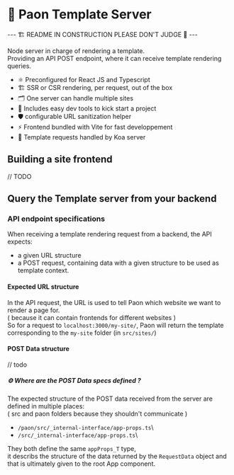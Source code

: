 # 🦚 Paon Template Server

--- 🏗️ README IN CONSTRUCTION PLEASE DON'T JUDGE 🔧 ---

Node server in charge of rendering a template.\
Providing an API POST endpoint, where it can receive template rendering queries.

- ⚛️ Preconfigured for React JS and Typescript
- 🏗️ SSR or CSR rendering, per request, out of the box
- 🗂️ One server can handle multiple sites
- 🔧 Includes easy dev tools to kick start a project
- 🛡️ configurable URL sanitization helper
- ⚡ Frontend bundled with Vite for fast developpement
- 🐨 Template requests handled by Koa server

## Building a site frontend

// TODO

## Query the Template server from your backend

### API endpoint specifications

When receiving a template rendering request from a backend, the API expects:
- a given URL structure
- a POST request, containing data with a given structure to be used as template context. 

#### Expected URL structure

In the API request, the URL is used to tell Paon which website we want to render a page for.\
( because it can contain frontends for different websites )\
So for a request to `localhost:3000/my-site/`, Paon will return the template corresponding to the `my-site` folder (in `src/sites/`)


#### POST Data structure

// todo


##### ⚙️ Where are the POST Data specs defined ?
The expected structure of the POST data received from the server are defined in multiple places:\
( src and paon folders because they shouldn't communicate )

- `/paon/src/_internal-interface/app-props.ts`\
- `/src/_internal-interface/app-props.ts`\

They both define the same `appProps_T` type,\
it describs the structure of the data returned by the `RequestData` object and that is ultimately given to the root App component.

